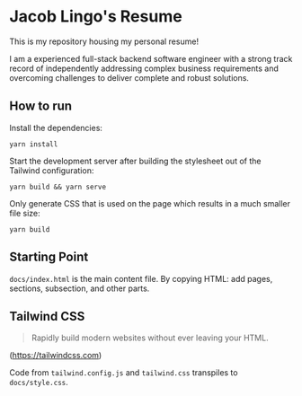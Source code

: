 # Jacob Lingo's Resume

This is my repository housing my personal resume!

I am a experienced full-stack backend software engineer with a strong track record of independently addressing complex business
requirements and overcoming challenges to deliver complete and robust solutions.



## How to run
Install the dependencies:

```
yarn install
```

Start the development server after building the stylesheet out of the Tailwind configuration:

```
yarn build && yarn serve
```

Only generate CSS that is used on the page which results in a much smaller file size:

```
yarn build
```


## Starting Point

`docs/index.html` is the main content file. By copying HTML: add pages, sections, subsection, and other parts.


## Tailwind CSS

>Rapidly build modern websites without ever leaving your HTML.

(https://tailwindcss.com)


Code from `tailwind.config.js` and `tailwind.css` transpiles to `docs/style.css`.
